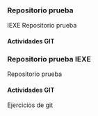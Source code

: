 ### Repositorio prueba

IEXE Repositorio prueba 

 #### Actividades GIT

### Repositorio prueba IEXE 

Repositorio prueba 

#### Actividades GIT 

Ejercicios de git
